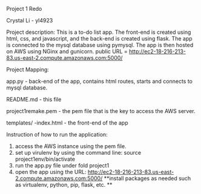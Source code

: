 Project 1 Redo 

Crystal Li - yl4923

Project description: This is a to-do list app. The front-end is created using html, css, and javascript, and the back-end is created using flask. The app is connected to the mysql database using pymysql. The app is then hosted on AWS using NGinx and gunicorn.
public URL = http://ec2-18-216-213-83.us-east-2.compute.amazonaws.com:5000/

Project Mapping:

app.py - back-end of the app, contains html routes, starts and connects to mysql database. 


README.md - this file

project1remake.pem - the pem file that is the key to access the AWS server.


templates/
-index.html - the front-end of the app
        

      
Instruction of how to run the application:
1. access the AWS instance using the pem file. 
2. set up virulenv by using the command line: source project1env/bin/activate
3. run the app.py file under fold project1 
4. open the app using the URL: http://ec2-18-216-213-83.us-east-2.compute.amazonaws.com:5000/
**install packages as needed such as virtualenv, python, pip, flask, etc. **

